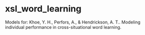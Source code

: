 # xsl_word_learning
Models for: Khoe, Y. H., Perfors, A., &amp; Hendrickson, A. T.. Modeling individual performance in cross-situational word learning. 
